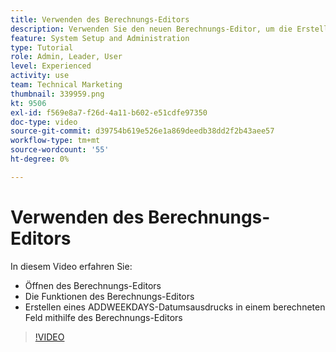 ```yaml
---
title: Verwenden des Berechnungs-Editors
description: Verwenden Sie den neuen Berechnungs-Editor, um die Erstellung berechneter benutzerdefinierter Felder einfacher als je zuvor zu gestalten.
feature: System Setup and Administration
type: Tutorial
role: Admin, Leader, User
level: Experienced
activity: use
team: Technical Marketing
thumbnail: 339959.png
kt: 9506
exl-id: f569e8a7-f26d-4a11-b602-e51cdfe97350
doc-type: video
source-git-commit: d39754b619e526e1a869deedb38dd2f2b43aee57
workflow-type: tm+mt
source-wordcount: '55'
ht-degree: 0%

---
```


# Verwenden des Berechnungs-Editors

In diesem Video erfahren Sie:

* Öffnen des Berechnungs-Editors
* Die Funktionen des Berechnungs-Editors
* Erstellen eines ADDWEEKDAYS-Datumsausdrucks in einem berechneten Feld mithilfe des Berechnungs-Editors

>[!VIDEO](https://video.tv.adobe.com/v/339959/?quality=12)
